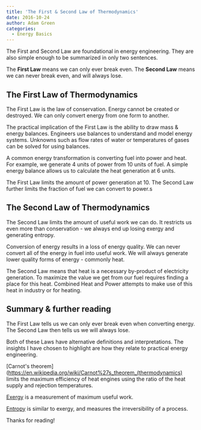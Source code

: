 ```yaml
---
title: 'The First & Second Law of Thermodynamics'
date: 2016-10-24
author: Adam Green
categories:
  - Energy Basics
---
```

The First and Second Law are foundational in energy engineering.  They are also simple enough to be summarized in only two sentences.

The **First Law** means we can only ever break even.  The **Second Law** means we can never break even, and will always lose.

## The First Law of Thermodynamics

The First Law is the law of conservation.  Energy cannot be created or destroyed.  We can only convert energy from one form to another.  

The practical implication of the First Law is the ability to draw mass & energy balances.  Engineers use balances to understand and model energy systems.  Unknowns such as flow rates of water or temperatures of gases can be solved for using balances.

A common energy transformation is converting fuel into power and heat.  For example, we generate 4 units of power from 10 units of fuel.  A simple energy balance allows us to calculate the heat generation at 6 units.

The First Law limits the amount of power generation at 10.  The Second Law further limits the fraction of fuel we can convert to power.s

## The Second Law of Thermodynamics

The Second Law limits the amount of useful work we can do.  It restricts us even more than conservation - we always end up losing exergy and generating entropy.

Conversion of energy results in a loss of energy quality.  We can never convert all of the energy in fuel into useful work.  We will always generate lower quality forms of energy - commonly heat.

The Second Law means that heat is a necessary by-product of electricity generation. To maximize the value we get from our fuel requires finding a place for this heat. Combined Heat and Power attempts to make use of this heat in industry or for heating.

## Summary & further reading

The First Law tells us we can only ever break even when converting energy.  The Second Law then tells us we will always lose.

Both of these Laws have alternative definitions and interpretations.  The insights I have chosen to highlight are how they relate to practical energy engineering.

[Carnot's theorem](https://en.wikipedia.org/wiki/Carnot%27s_theorem_(thermodynamics) limits the maximum efficiency of heat engines using the ratio of the heat supply and rejection temperatures.

[Exergy](https://en.wikipedia.org/wiki/Exergy) is a measurement of maximum useful work.

[Entropy](https://en.wikipedia.org/wiki/Entropy#Second_law_of_thermodynamics) is similar to exergy, and measures the irreversibility of a process.

Thanks for reading!
